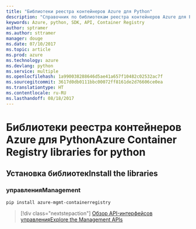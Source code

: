 ```yaml
---
title: "Библиотеки реестра контейнеров Azure для Python"
description: "Справочник по библиотекам реестра контейнеров Azure для Python"
keywords: Azure, python, SDK, API, Container Registry
author: sptramer
ms.author: sttramer
manager: douge
ms.date: 07/10/2017
ms.topic: article
ms.prod: azure
ms.technology: azure
ms.devlang: python
ms.service: multiple
ms.openlocfilehash: 1a990038288646d5ae41a657f10482c02532ac7f
ms.sourcegitcommit: 3617d0db0111bbc00072ff8161de2d76606ce0ea
ms.translationtype: HT
ms.contentlocale: ru-RU
ms.lasthandoff: 08/18/2017
---
```

# <a name="azure-container-registry-libraries-for-python"></a><span data-ttu-id="0f824-104">Библиотеки реестра контейнеров Azure для Python</span><span class="sxs-lookup"><span data-stu-id="0f824-104">Azure Container Registry libraries for python</span></span>

## <a name="install-the-libraries"></a><span data-ttu-id="0f824-105">Установка библиотек</span><span class="sxs-lookup"><span data-stu-id="0f824-105">Install the libraries</span></span>


### <a name="management"></a><span data-ttu-id="0f824-106">управления</span><span class="sxs-lookup"><span data-stu-id="0f824-106">Management</span></span>

```bash
pip install azure-mgmt-containerregistry
```
> [!div class="nextstepaction"]
> [<span data-ttu-id="0f824-107">Обзор API-интерфейсов управления</span><span class="sxs-lookup"><span data-stu-id="0f824-107">Explore the Management APIs</span></span>](/python/api/overview/azure/containerregistry/managementlibrary)